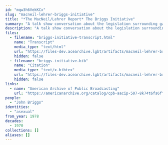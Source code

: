 ```yaml
---
id: "mqw3h6VekKCx"
slug: "macneil-lehrer-briggs-initiative"
title: "*The MacNeil/Lehrer Report* The Briggs Initiative"
summary: "A talk show conversation about the legislation surrounding gay schoolteachers, which mentions asexuality"
description: "A talk show conversation about the legislation surrounding gay schoolteachers in which the guest argues that teachers should be hired based on ability, regardless of orientation, including asexual"
files:
  - filename: "briggs-initiative-transcript.html"
    name: "Transcript"
    media_type: "text/html"
    url: "https://files-dev.acearchive.lgbt/artifacts/macneil-lehrer-briggs-initiative/briggs-initiative-transcript.html"
    hidden: false
  - filename: "briggs-initiative.bib"
    name: "Citation"
    media_type: "text/x-bibtex"
    url: "https://files-dev.acearchive.lgbt/artifacts/macneil-lehrer-briggs-initiative/briggs-initiative.bib"
    hidden: false
links:
  - name: "American Archive of Public Broadcasting"
    url: "https://americanarchive.org/catalog/cpb-aacip-507-8k74t6fs6f"
people:
  - "John Briggs"
identities:
  - "asexual"
from_year: 1978
decades:
  - 1970
collections: []
aliases: []
---
```

